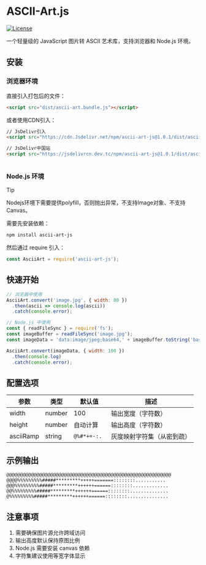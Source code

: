 # ASCII-Art.js

[![License](https://img.shields.io/badge/license-MIT-blue.svg)](https://opensource.org/licenses/MIT)

一个轻量级的 JavaScript 图片转 ASCII 艺术库，支持浏览器和 Node.js 环境。

## 安装

### 浏览器环境
直接引入打包后的文件：
```html
<script src="dist/ascii-art.bundle.js"></script>
```

或者使用CDN引入：
```html
// JsDelivr引入
<script src="https://cdn.Jsdelivr.net/npm/ascii-art-js@1.0.1/dist/ascii-art.bundle.js"></script>

// JsDelivr中国站
<script src="https://jsdelivrcn.dev.tc/npm/ascii-art-js@1.0.1/dist/ascii-art.bundle.js"></script>



```

### Node.js 环境

> [!TIP]
> Nodejs环境下需要提供polyfill，否则抛出异常，不支持Image对象、不支持Canvas。

需要先安装依赖：
```bash
npm install ascii-art-js
```
然后通过 require 引入：
```javascript
const AsciiArt = require('ascii-art-js');
```

## 快速开始
```javascript
// 浏览器中使用
AsciiArt.convert('image.jpg', { width: 80 })
  .then(ascii => console.log(ascii))
  .catch(console.error);

// Node.js 中使用
const { readFileSync } = require('fs');
const imageBuffer = readFileSync('image.jpg');
const imageData = 'data:image/jpeg;base64,' + imageBuffer.toString('base64');

AsciiArt.convert(imageData, { width: 100 })
  .then(console.log)
  .catch(console.error);
```

## 配置选项
| 参数 | 类型 | 默认值 | 描述 |
|------|------|---------|-------------|
| width | number | 100 | 输出宽度（字符数） |
| height | number | 自动计算 | 输出高度（字符数） |
| asciiRamp | string | `@%#*+=-:. ` | 灰度映射字符集（从密到疏） |

## 示例输出
```
@@@@@@@@@@@@@@@@@@@@@@@@@@@@@@@@@@@@@@@@@@@@@@@@@@@@@@@@@@@@
@@@@%%%%%%%%%#####*********+++++=======::::::::...........
@@@%%%%%%%%%#####*********++++++======::::::::.............
@@%%%%%%%%%#####*********++++++======::::::::..............
@%%%%%%%%%#####*********++++++======::::::::...............
```

## 注意事项
1. 需要确保图片源允许跨域访问
2. 输出高度默认保持原图比例
3. Node.js 需要安装 canvas 依赖
4. 字符集建议使用等宽字体显示